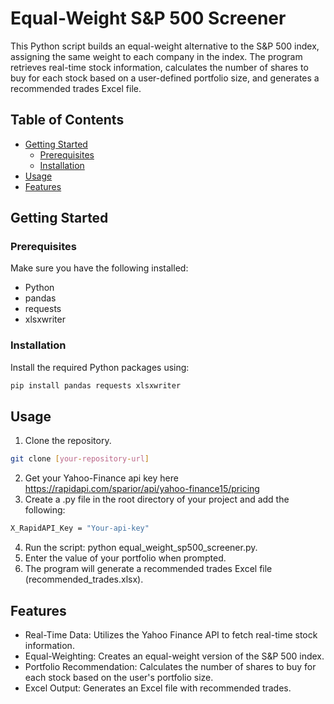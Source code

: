 # Equal-Weight S&P 500 Screener

This Python script builds an equal-weight alternative to the S&P 500 index, assigning the same weight to each company in the index. The program retrieves real-time stock information, calculates the number of shares to buy for each stock based on a user-defined portfolio size, and generates a recommended trades Excel file.

## Table of Contents

- [Getting Started](#getting-started)
  - [Prerequisites](#prerequisites)
  - [Installation](#installation)
- [Usage](#usage)
- [Features](#features)

## Getting Started

### Prerequisites

Make sure you have the following installed:

- Python
- pandas
- requests
- xlsxwriter

### Installation

Install the required Python packages using:

```bash
pip install pandas requests xlsxwriter 
```

## Usage

1. Clone the repository.
```bash
git clone [your-repository-url]
```
2. Get your Yahoo-Finance api key here https://rapidapi.com/sparior/api/yahoo-finance15/pricing
3. Create a .py file in the root directory of your project and add the following:
```bash
X_RapidAPI_Key = "Your-api-key"
```
4. Run the script: python equal_weight_sp500_screener.py.
5. Enter the value of your portfolio when prompted.
6. The program will generate a recommended trades Excel file (recommended_trades.xlsx).

## Features

- Real-Time Data: Utilizes the Yahoo Finance API to fetch real-time stock information.
- Equal-Weighting: Creates an equal-weight version of the S&P 500 index.
- Portfolio Recommendation: Calculates the number of shares to buy for each stock based on the user's portfolio size.
- Excel Output: Generates an Excel file with recommended trades.
